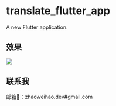# translate_flutter_app

A new Flutter application.

## 效果

![](./gif/preview.gif)

## 联系我

邮箱📮：zhaoweihao.dev#gmail.com
